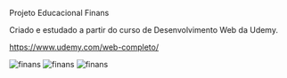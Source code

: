 Projeto Educacional Finans

Criado e estudado a partir do curso de Desenvolvimento Web da Udemy.

https://www.udemy.com/web-completo/

<img alt="finans" src="https://imgur.com/B5JizMA.png">
<img alt="finans" src="https://i.imgur.com/HZiCwwN.png">
<img alt="finans" src="https://i.imgur.com/14YQU6p.png">
